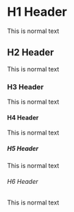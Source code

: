 # H1 Header
This is normal text
## H2 Header
This is normal text
### H3 Header
This is normal text
#### H4 Header
This is normal text
##### H5 Header
This is normal text
###### H6 Header
This is normal text
